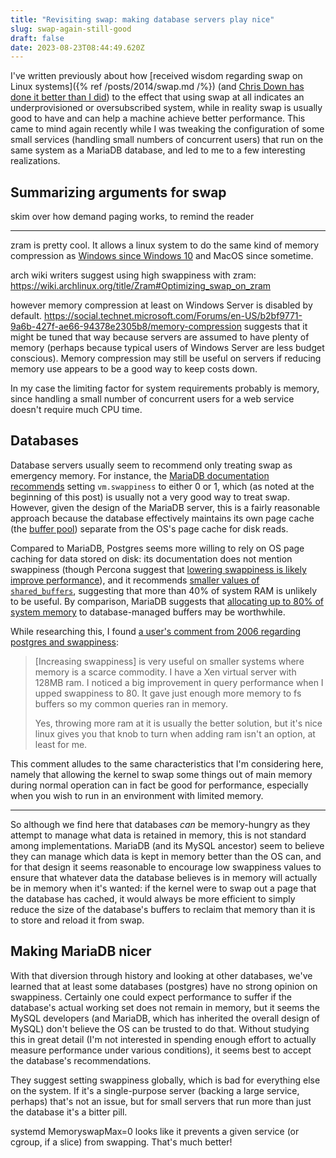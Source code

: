 ```yaml
---
title: "Revisiting swap: making database servers play nice"
slug: swap-again-still-good
draft: false
date: 2023-08-23T08:44:49.620Z
---
```

I've written previously about how [received wisdom regarding swap on Linux systems]({% ref /posts/2014/swap.md /%}) (and [Chris Down has done it better than I did](https://chrisdown.name/2018/01/02/in-defence-of-swap.html)) to the effect that using swap at all indicates an underprovisioned or oversubscribed system, while in reality swap is usually good to have and can help a machine achieve better performance. This came to mind again recently while I was tweaking the configuration of some small services (handling small numbers of concurrent users) that run on the same system as a MariaDB database, and led to me to a few interesting realizations.

## Summarizing arguments for swap

skim over how demand paging works, to remind the reader

---

zram is pretty cool. It allows a linux system to do the same kind of memory compression as [Windows since Windows 10](https://learn.microsoft.com/en-us/shows/seth-juarez/memory-compression-in-windows-10-rtm) and MacOS since sometime.

arch wiki writers suggest using high swappiness with zram:
https://wiki.archlinux.org/title/Zram#Optimizing_swap_on_zram

however memory compression at least on Windows Server is disabled by default. https://social.technet.microsoft.com/Forums/en-US/b2bf9771-9a6b-427f-ae66-94378e2305b8/memory-compression suggests that it might be tuned that way because servers are assumed to have plenty of memory (perhaps because typical users of Windows Server are less budget conscious). Memory compression may still be useful on servers if reducing memory use appears to be a good way to keep costs down.

In my case the limiting factor for system requirements probably is memory, since handling a small number of concurrent users for a web service doesn't require much CPU time.

## Databases 

Database servers usually seem to recommend only treating swap as emergency memory. For instance, the [MariaDB documentation recommends](https://mariadb.com/kb/en/configuring-swappiness/) setting `vm.swappiness` to either 0 or 1, which (as noted at the beginning of this post) is usually not a very good way to treat swap. However, given the design of the MariaDB server, this is a fairly reasonable approach because the database effectively maintains its own page cache (the [buffer pool](https://mariadb.com/kb/en/innodb-buffer-pool/)) separate from the OS's page cache for disk reads.

Compared to MariaDB, Postgres seems more willing to rely on OS page caching for data stored on disk: its documentation does not mention swappiness (though Percona suggest that [lowering swappiness is likely improve performance](https://www.percona.com/blog/tune-linux-kernel-parameters-for-postgresql-optimization/)), and it recommends [smaller values of `shared_buffers`](https://www.postgresql.org/docs/15/runtime-config-resource.html#GUC-SHARED-BUFFERS), suggesting that more than 40% of system RAM is unlikely to be useful. By comparison, MariaDB suggests that [allocating up to 80% of system memory](https://mariadb.com/kb/en/innodb-system-variables/#innodb_buffer_pool_size) to database-managed buffers may be worthwhile.

While researching this, I found [a user's comment from 2006 regarding postgres and swappiness](https://postgrespro.com/list/id/49298.209.244.4.106.1161290341.squirrel@www.drule.org):

> [Increasing swappiness] is very useful on smaller systems where memory is a scarce commodity.
 I have a Xen virtual server with 128MB ram.  I noticed a big improvement
in query performance when I upped swappiness to 80.  It gave just enough
more memory to fs buffers so my common queries ran in memory.
>
> Yes, throwing more ram at it is usually the better solution, but it's nice
linux gives you that knob to turn when adding ram isn't an option, at
least for me.

This comment alludes to the same characteristics that I'm considering here, namely that allowing the kernel to swap some things out of main memory during normal operation can in fact be good for performance, especially when you wish to run in an environment with limited memory.

---

So although we find here that databases *can* be memory-hungry as they attempt to manage what data is retained in memory, this is not standard among implementations. MariaDB (and its MySQL ancestor) seem to believe they can manage which data is kept in memory better than the OS can, and for that design it seems reasonable to encourage low swappiness values to ensure that whatever data the database believes is in memory will actually be in memory when it's wanted: if the kernel were to swap out a page that the database has cached, it would always be more efficient to simply reduce the size of the database's buffers to reclaim that memory than it is to store and reload it from swap.

## Making MariaDB nicer

With that diversion through history and looking at other databases, we've learned that at least some databases (postgres) have no strong opinion on swappiness. Certainly one could expect performance to suffer if the database's actual working set does not remain in memory, but it seems the MySQL developers (and MariaDB, which has inherited the overall design of MySQL) don't believe the OS can be trusted to do that. Without studying this in great detail (I'm not interested in spending enough effort to actually measure performance under various conditions), it seems best to accept the database's recommendations.

They suggest setting swappiness globally, which is bad for everything else on the system. If it's a single-purpose server (backing a large service, perhaps) that's not an issue, but for small servers that run more than just the database it's a bitter pill.

systemd MemoryswapMax=0 looks like it prevents a given service (or cgroup, if a slice) from swapping. That's much better!
